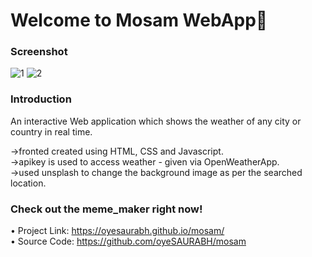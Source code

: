 # Welcome to Mosam WebApp👋

### Screenshot

![1](https://user-images.githubusercontent.com/66557474/214074145-fd5ea534-83e6-447e-a91c-5d7f559f3889.png)
![2](https://user-images.githubusercontent.com/66557474/214074220-9ab9650e-bb17-4b06-b622-b15e74bb8f99.png)

### Introduction

An interactive Web application which shows the weather of any city or country in real time.<br>

->fronted created using HTML, CSS and Javascript.<br>
->apikey is used to access weather - given via OpenWeatherApp.<br>
->used unsplash to change the background image as per the searched location.<br>

### Check out the meme_maker right now!

• Project Link: https://oyesaurabh.github.io/mosam/<br>
• Source Code: https://github.com/oyeSAURABH/mosam
